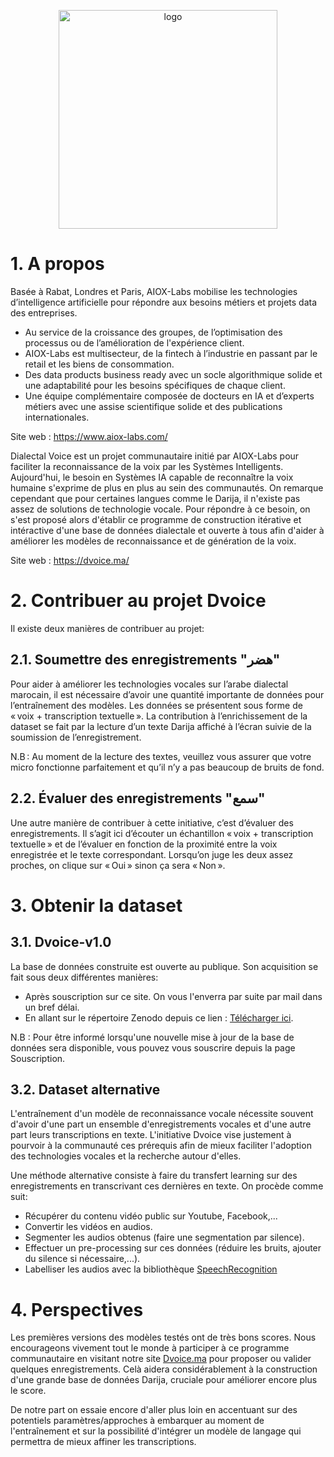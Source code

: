 <p align="center">
  <img src="https://github.com/AIOXLABS/dialectal-voice/blob/main/logo.jpeg" width="350" alt="logo">
</p>

# 1. A propos
Basée à Rabat, Londres et Paris, AIOX-Labs mobilise les technologies d’intelligence artificielle pour répondre aux besoins métiers et projets data des entreprises.
- Au service de la croissance des groupes, de l’optimisation des processus ou de l’amélioration de l'expérience client.
- AIOX-Labs est multisecteur, de la fintech à l’industrie en passant par le retail et les biens de consommation.
- Des data products business ready avec un socle algorithmique solide et une adaptabilité pour les besoins spécifiques de chaque client.
- Une équipe complémentaire composée de docteurs en IA et d’experts métiers avec une assise scientifique solide et des publications internationales.

Site web : https://www.aiox-labs.com/

Dialectal Voice est un projet communautaire initié par AIOX-Labs pour faciliter la reconnaissance de la voix par les Systèmes Intelligents. Aujourd'hui, le besoin en Systèmes IA capable de reconnaître la voix humaine s'exprime de plus en plus au sein des communautés. On remarque cependant que pour certaines langues comme le Darija, il n'existe pas assez de solutions de technologie vocale. Pour répondre à ce besoin, on s'est proposé alors d'établir ce programme de construction itérative et intéractive d'une base de données dialectale et ouverte à tous afin d'aider à améliorer les modèles de reconnaissance et de génération de la voix.

Site web : https://dvoice.ma/

# 2. Contribuer au projet Dvoice
Il existe deux manières de contribuer au projet:
## 2.1. Soumettre des enregistrements "هضر"
Pour aider à améliorer les technologies vocales sur l’arabe dialectal marocain, il est nécessaire d’avoir une quantité importante de données pour l’entraînement des modèles. Les données se présentent sous forme de « voix + transcription textuelle ». La contribution à l’enrichissement de la dataset se fait par la lecture d’un texte Darija affiché à l’écran suivie de la soumission de l’enregistrement.

N.B : Au moment de la lecture des textes, veuillez vous assurer que votre micro fonctionne parfaitement et qu’il n’y a pas beaucoup de bruits de fond. 

## 2.2. Évaluer des enregistrements "سمع"
Une autre manière de contribuer à cette initiative, c’est d’évaluer des enregistrements. Il s’agit ici d’écouter un échantillon « voix + transcription textuelle » et de l’évaluer en fonction de la proximité entre la voix enregistrée et le texte correspondant. Lorsqu’on juge les deux assez proches, on clique sur « Oui » sinon ça sera « Non ».

# 3. Obtenir la dataset
## 3.1. Dvoice-v1.0
La base de données construite est ouverte au publique. Son acquisition se fait sous deux différentes manières:
- Après souscription sur ce site. On vous l'enverra par suite par mail dans un bref délai.
- En allant sur le répertoire Zenodo depuis ce lien : [Télécharger ici](https://zenodo.org/record/5482551#.YTdmNnVKhsB).

N.B : Pour être informé lorsqu'une nouvelle mise à jour de la base de données sera disponible, vous pouvez vous souscrire depuis la page Souscription.

## 3.2. Dataset alternative
L'entraînement d'un modèle de reconnaissance vocale nécessite souvent d'avoir d'une part un ensemble d'enregistrements vocales et d'une autre part leurs transcriptions en texte. L'initiative Dvoice vise justement à pourvoir à la communauté ces prérequis afin de mieux faciliter l'adoption des technologies vocales et la recherche autour d'elles.

Une méthode alternative consiste à faire du transfert learning sur des enregistrements en transcrivant ces dernières en texte. On procède comme suit:
- Récupérer du contenu vidéo public sur Youtube, Facebook,...
- Convertir les vidéos en audios.
- Segmenter les audios obtenus (faire une segmentation par silence).
- Effectuer un pre-processing sur ces données (réduire les bruits, ajouter du silence si nécessaire,...).
- Labelliser les audios avec la bibliothèque [SpeechRecognition](https://pypi.org/project/SpeechRecognition/)

# 4. Perspectives
Les premières versions des modèles testés ont de très bons scores. Nous encourageons vivement tout le monde à participer à ce programme communautaire en visitant notre site [Dvoice.ma](https://dvoice.ma/) pour proposer ou valider quelques enregistrements. Celà aidera considérablement à la construction d'une grande base de données Darija, cruciale pour améliorer encore plus le score.

De notre part on essaie encore d'aller plus loin en accentuant sur des potentiels paramètres/approches à embarquer au moment de l'entraînement et sur la possibilité d'intégrer un modèle de langage qui permettra de mieux affiner les transcriptions.
